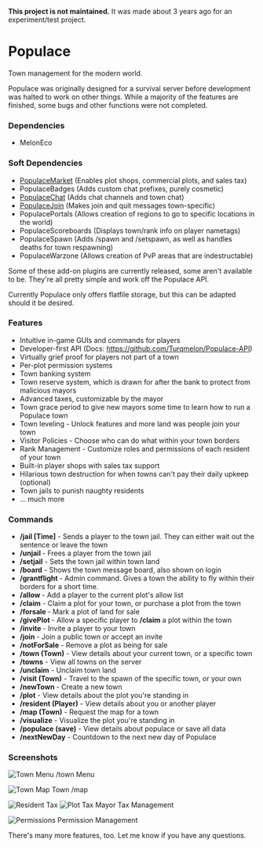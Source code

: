 **This project is not maintained.**
It was made about 3 years ago for an experiment/test project.

# Populace
Town management for the modern world.

Populace was originally designed for a survival server before development was halted to work on other things. While a majority of the features are finished, some bugs and other functions were not completed.

### Dependencies
+ MelonEco

### Soft Dependencies
+ [PopulaceMarket](https://github.com/Turqmelon/PopulaceMarket) (Enables plot shops, commercial plots, and sales tax)
+ PopulaceBadges (Adds custom chat prefixes, purely cosmetic)
+ [PopulaceChat](https://github.com/Turqmelon/PopulaceChat) (Adds chat channels and town chat)
+ [PopulaceJoin](https://github.com/Turqmelon/PopulaceJoin) (Makes join and quit messages town-specific)
+ PopulacePortals (Allows creation of regions to go to specific locations in the world)
+ PopulaceScoreboards (Displays town/rank info on player nametags)
+ PopulaceSpawn (Adds /spawn and /setspawn, as well as handles deaths for town respawning)
+ PopulaceWarzone (Allows creation of PvP areas that are indestructable)

Some of these add-on plugins are currently released, some aren't available to be. They're all pretty simple and work off the Populace API.

Currently Populace only offers flatfile storage, but this can be adapted should it be desired.

### Features
+ Intuitive in-game GUIs and commands for players
+ Developer-first API (Docs: https://github.com/Turqmelon/Populace-API)
+ Virtually grief proof for players not part of a town
+ Per-plot permission systems
+ Town banking system
+ Town reserve system, which is drawn for after the bank to protect from malicious mayors
+ Advanced taxes, customizable by the mayor
+ Town grace period to give new mayors some time to learn how to run a Populace town
+ Town leveling - Unlock features and more land was people join your town
+ Visitor Policies - Choose who can do what within your town borders
+ Rank Management - Customize roles and permissions of each resident of your town
+ Built-in player shops with sales tax support
+ Hilarious town destruction for when towns can't pay their daily upkeep (optional)
+ Town jails to punish naughty residents
+ ... much more

### Commands
+ **/jail <Player> [Time]** - Sends a player to the town jail. They can either wait out the sentence or leave the town
+ **/unjail <PLayer>** - Frees a player from the town jail
+ **/setjail** - Sets the town jail within town land
+ **/board** - Shows the town message board, also shown on login
+ **/grantflight <Town> <Time>** - Admin command. Gives a town the ability to fly within their borders for a short time.
+ **/allow <Player>** - Add a player to the current plot's allow list
+ **/claim** - Claim a plot for your town, or purchase a plot from the town
+ **/forsale <Price>** - Mark a plot of land for sale
+ **/givePlot <Player>** - Allow a specific player to **/claim** a plot within the town
+ **/invite <Player>** - Invite a player to your town
+ **/join <Town>** - Join a public town or accept an invite
+ **/notForSale** - Remove a plot as being for sale
+ **/town (Town)** - View details about your current town, or a specific town
+ **/towns** - View all towns on the server
+ **/unclaim** - Unclaim town land
+ **/visit (Town)** - Travel to the spawn of the specific town, or your own
+ **/newTown <Name>** - Create a new town
+ **/plot** - View details about the plot you're standing in
+ **/resident (Player)** - View details about you or another player
+ **/map (Town)** - Request the map for a town
+ **/visualize** - Visualize the plot you're standing in
+ **/populace (save)** - View details about populace or save all data
+ **/nextNewDay** - Countdown to the next new day of Populace

### Screenshots
![Town Menu](http://i.imgur.com/8Hwaa7t.gif)
/town Menu

![Town Map](http://i.imgur.com/CH4BqD1.png)
Town /map

![Resident Tax](http://i.imgur.com/6hudRpm.png)
![Plot Tax](http://i.imgur.com/TMyuVCT.png)
Mayor Tax Management

![Permissions](http://i.imgur.com/2ZBAmKB.gif)
Permission Management

There's many more features, too. Let me know if you have any questions.
